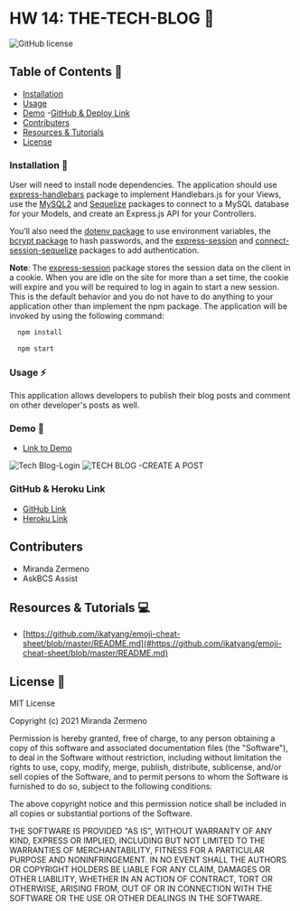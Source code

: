  # HW 14: THE-TECH-BLOG 📸

![GitHub license](https://img.shields.io/badge/license-MIT-ff69b4.svg)

## Table of Contents 🔎
- [Installation](#installation)
- [Usage](#usage)
- [Demo](#demo)
 -[GitHub & Deploy Link](#githubdeploylink)
- [Contributers](#contributers)
- [Resources & Tutorials](#resources&tutorials)
- [License](#license)

### Installation  💾
User will need to install node dependencies. The application should use [express-handlebars](https://www.npmjs.com/package/express-handlebars) package to implement Handlebars.js for your Views, use the [MySQL2](https://www.npmjs.com/package/mysql2) and [Sequelize](https://www.npmjs.com/package/sequelize) packages to connect to a MySQL database for your Models, and create an Express.js API for your Controllers.

You’ll also need the [dotenv package](https://www.npmjs.com/package/dotenv) to use environment variables, the [bcrypt package](https://www.npmjs.com/package/bcrypt) to hash passwords, and the [express-session](https://www.npmjs.com/package/express-session) and [connect-session-sequelize](https://www.npmjs.com/package/connect-session-sequelize) packages to add authentication.

**Note**: The [express-session](https://www.npmjs.com/package/express-session) package stores the session data on the client in a cookie. When you are idle on the site for more than a set time, the cookie will expire and you will be required to log in again to start a new session. This is the default behavior and you do not have to do anything to your application other than implement the npm package. The application will be invoked by using the following command:

```bash
  npm install 
``` 
```bash
  npm start
```

### Usage ⚡
This application allows developers to publish their blog posts and comment on other developer's posts as well.  

### Demo 🎥

* [Link to Demo]()

![Tech Blog-Login](https://user-images.githubusercontent.com/87839888/141707143-fc92a0dd-a614-4f9b-b7eb-cd26b5d40887.png)
![TECH BLOG -CREATE A POST](https://user-images.githubusercontent.com/87839888/143332108-493bc1de-76b2-4dbb-953d-3649692bbe7d.png)

### GitHub & Heroku Link

* [GitHub Link](https://github.com/Zermeno94/THE-TECH-BLOG)
* [Heroku Link](https://dashboard.heroku.com/apps/the-tech-blog-1/deploy/heroku-git)

## Contributers
* Miranda Zermeno
* AskBCS Assist


## Resources & Tutorials  💻

* [https://github.com/ikatyang/emoji-cheat-sheet/blob/master/README.md](#https://github.com/ikatyang/emoji-cheat-sheet/blob/master/README.md)


## License 📍
MIT License

Copyright (c) 2021 Miranda Zermeno

Permission is hereby granted, free of charge, to any person obtaining a copy
of this software and associated documentation files (the "Software"), to deal
in the Software without restriction, including without limitation the rights
to use, copy, modify, merge, publish, distribute, sublicense, and/or sell
copies of the Software, and to permit persons to whom the Software is
furnished to do so, subject to the following conditions:

The above copyright notice and this permission notice shall be included in all
copies or substantial portions of the Software.

THE SOFTWARE IS PROVIDED "AS IS", WITHOUT WARRANTY OF ANY KIND, EXPRESS OR
IMPLIED, INCLUDING BUT NOT LIMITED TO THE WARRANTIES OF MERCHANTABILITY,
FITNESS FOR A PARTICULAR PURPOSE AND NONINFRINGEMENT. IN NO EVENT SHALL THE
AUTHORS OR COPYRIGHT HOLDERS BE LIABLE FOR ANY CLAIM, DAMAGES OR OTHER
LIABILITY, WHETHER IN AN ACTION OF CONTRACT, TORT OR OTHERWISE, ARISING FROM,
OUT OF OR IN CONNECTION WITH THE SOFTWARE OR THE USE OR OTHER DEALINGS IN THE
SOFTWARE.



